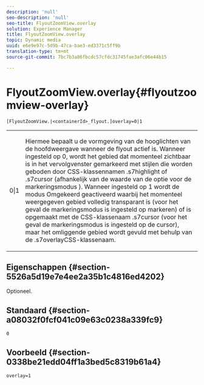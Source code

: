 ```yaml
---
description: 'null'
seo-description: 'null'
seo-title: FlyoutZoomView.overlay
solution: Experience Manager
title: FlyoutZoomView.overlay
topic: Dynamic media
uuid: e6e9e97c-5d9b-47ca-bae3-ed3371c5ff9b
translation-type: tm+mt
source-git-commit: 7bc7b3a86fbcdc57cfdc31745fae3afc06e44b15

---
```



# FlyoutZoomView.overlay{#flyoutzoomview-overlay}

`[FlyoutZoomView.|<containerId>_flyout.]overlay=0|1`

<table id="table_D052090D052D4273B37872C0C7E09E4B"> 
 <tbody> 
  <tr> 
   <td colname="col1"> <p><span class="codeph"> 0|1</span> </p> </td> 
   <td colname="col2"> <p> Hiermee bepaalt u de vormgeving van de hooglichten van de hoofdweergave wanneer de flyout actief is. Wanneer ingesteld op <span class="codeph"> 0</span>, wordt het gebied dat momenteel zichtbaar is in het vervolgvenster gemarkeerd met stijlen die worden geboden door CSS-klassennamen <span class="codeph"> .s7highlight</span> of <span class="codeph"> .s7cursor</span> (afhankelijk van de waarde van de optie voor de <span class="codeph"> markeringsmodus</span> ). Wanneer ingesteld op <span class="codeph"> 1</span> wordt de modus Omgekeerd geactiveerd waarbij het momenteel weergegeven gebied volledig transparant is (voor het geval de <span class="codeph"> markeringsmodus</span> is ingesteld op <span class="codeph"> markeren</span>) of is opgemaakt met de CSS-klassenaam <span class="codeph"> .s7cursor</span> (voor het geval de markeringsmodus <span class="codeph"></span> <span class="codeph"></span><span class="codeph"></span> is ingesteld op de  cursor), maar het omliggende gebied wordt gevuld met behulp van de .s7overlayCSS-klassenaam. </p> </td> 
  </tr> 
 </tbody> 
</table>

## Eigenschappen {#section-5526a5d19e7e4ee2a35b1c4816ed4202}

Optioneel.

## Standaard {#section-a08032f0fcf041c09e63c0238a339fc9}

`0`

## Voorbeeld {#section-0338be21edd04ff1a3bed5c8319b61a4}

`overlay=1`
